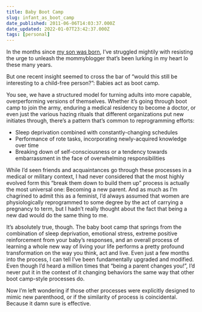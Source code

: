 ```yaml
---
title: Baby Boot Camp
slug: infant_as_boot_camp
date_published: 2011-06-06T14:03:37.000Z
date_updated: 2022-01-07T23:42:37.000Z
tags: [personal]
---
```


In the months since [my son was born](/2011/02/18/malcolm_browne_dash/), I’ve struggled mightily with resisting the urge to unleash the mommyblogger that’s been lurking in my heart lo these many years.

But one recent insight seemed to cross the bar of “would this still be interesting to a child-free person?”: Babies act as boot camp.

You see, we have a structured model for turning adults into more capable, overperforming versions of themselves. Whether it’s going through boot camp to join the army, enduring a medical residency to become a doctor, or even just the various hazing rituals that different organizations put new initiates through, there’s a pattern that’s common to reprogramming efforts:

- Sleep deprivation combined with constantly-changing schedules
- Performance of rote tasks, incorporating newly-acquired knowledge over time
- Breaking down of self-consciousness or a tendency towards embarrassment in the face of overwhelming responsibilities

While I’d seen friends and acquaintances go through these processes in a medical or military context, I had never considered that the most highly evolved form this “break them down to build them up” process is actually the most universal one: Becoming a new parent. And as much as I’m chagrined to admit this as a feminist, I’d always assumed that women are physiologically reprogrammed to some degree by the act of carrying a pregnancy to term, but I hadn’t really thought about the fact that being a new dad would do the same thing to me.

It’s absolutely true, though. The baby boot camp that springs from the combination of sleep deprivation, emotional stress, extreme positive reinforcement from your baby’s responses, and an overall process of learning a whole new way of living your life performs a pretty profound transformation on the way you think, act and live. Even just a few months into the process, I can tell I’ve been fundamentally upgraded and modified. Even though I’d heard a million times that “being a parent changes you!”, I’d never put it in the context of it changing behaviors the same way that other boot camp-style processes do.

Now I’m left wondering if those other processes were explicitly designed to mimic new parenthood, or if the similarity of process is coincidental. Because it damn sure is effective.
